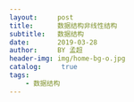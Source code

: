 ```yaml
---
layout:     post
title:      数据结构非线性结构
subtitle:   数据结构
date:       2019-03-28
author:     BY 孟超
header-img: img/home-bg-o.jpg
catalog: 	 true
tags:
    - 数据结构
---
```

